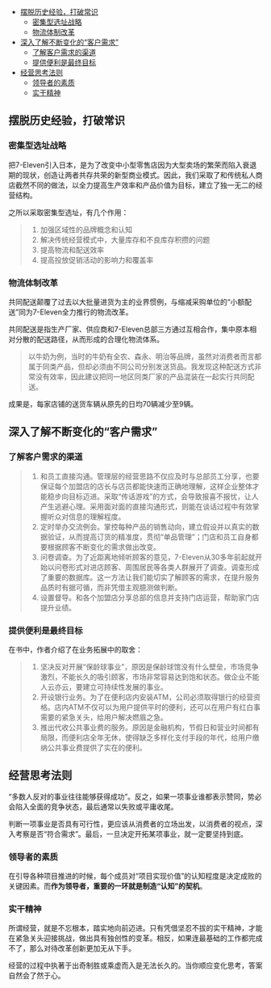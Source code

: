 <!-- TOC -->

- [摆脱历史经验，打破常识](#摆脱历史经验打破常识)
  - [密集型选址战略](#密集型选址战略)
  - [物流体制改革](#物流体制改革)
- [深入了解不断变化的“客户需求”](#深入了解不断变化的客户需求)
  - [了解客户需求的渠道](#了解客户需求的渠道)
  - [提供便利是最终目标](#提供便利是最终目标)
- [经营思考法则](#经营思考法则)
  - [领导者的素质](#领导者的素质)
  - [实干精神](#实干精神)

<!-- /TOC -->

## 摆脱历史经验，打破常识
### 密集型选址战略
把7-Eleven引入日本，是为了改变中小型零售店因为大型卖场的繁荣而陷入衰退期的现状，创造让两者共存共荣的新型商业模式。因此，我们采取了和传统私人商店截然不同的做法，以全力提高生产效率和产品价值为目标，建立了独一无二的经营结构。

之所以采取密集型选址，有几个作用：
> 1. 加强区域性的品牌概念和认知
> 2. 解决传统经营模式中，大量库存和不良库存积攒的问题
> 3. 提高物流和配送效率
> 4. 提高投放促销活动的影响力和覆盖率

### 物流体制改革
共同配送颠覆了过去以大批量进货为主的业界惯例，与缩减采购单位的“小额配送”同为7-Eleven全力推行的物流改革。

共同配送是指生产厂家、供应商和7-Eleven总部三方通过互相合作，集中原本相对分散的配送路径，从而形成的合理化物流体系。

> 以牛奶为例，当时的牛奶有全农、森永、明治等品牌，虽然对消费者而言都属于同类产品，但却必须由不同公司分别发送货品。我发现这种配送方式非常没有效率，因此建议把同一地区同类厂家的产品混装在一起实行共同配送。

成果是，每家店铺的送货车辆从原先的日均70辆减少至9辆。

## 深入了解不断变化的“客户需求”
### 了解客户需求的渠道
> 1. 和员工直接沟通。管理层的经营思路不仅应及时与总部员工分享，也要保证每个加盟店的店长与店员都能快速而正确地理解，这样企业整体才能稳步向目标迈进。采取“传话游戏”的方式，会导致报喜不报忧，让人产生逃避心理。采用面对面的直接沟通形式，则能在谈话过程中有效掌握听众对信息的理解程度。
> 2. 定时举办交流例会。掌控每种产品的销售动向，建立假设并以真实的数据验证，从而提高订货的精准度，贯彻“单品管理”；门店和员工自身都要根据顾客不断变化的需求做出改变。
> 3. 问卷调查。为了近距离地倾听顾客的意见，7-Eleven从30多年前起就开始以问卷形式对进店顾客、周围居民等各类人群展开了调查。调查形成了重要的数据库。这一方法让我们能切实了解顾客的需求，在提升服务品质时有据可循，而非凭借主观臆测做判断。
> 4. 设置督导。和各个加盟店分享总部的信息并支持门店运营，帮助家门店提升业绩。


### 提供便利是最终目标
在书中，作者介绍了在业务拓展中的取舍：
> 1. 坚决反对开展“保龄球事业”，原因是保龄球馆没有什么壁垒，市场竞争激烈，不能长久的吸引顾客，市场非常容易达到饱和状态。做企业不能人云亦云，要建立可持续性发展的事业。
> 2. 开设银行业务。为了在便利店内安装ATM，公司必须取得银行的经营资格。店内ATM不仅可以为用户提供平时的便利，还可以在用户有红白事需要的紧急关头，给用户解决燃眉之急。
> 3. 推出代收公共事业费的服务。原因是金融机构，节假日和营业时间都有局限，而便利店全年无休，使得缺乏多样化支付手段的年代，给用户缴纳公共事业费提供了实在的便利。


## 经营思考法则
“多数人反对的事业往往能够获得成功”。反之，如果一项事业谁都表示赞同，势必会陷入全面的竞争状态，最后通常以失败或平庸收尾。

判断一项事业是否具有可行性，更应该从消费者的立场出发，以消费者的视点，深入考察是否“符合需求”。最后，一旦决定开拓某项事业，就一定要坚持到底。

### 领导者的素质
在引导各种项目推进的时候，每个成员对“项目实现价值”的认知程度是决定成败的关键因素。而**作为领导者，重要的一环就是制造“认知”的契机**。

### 实干精神
所谓经营，就是不忘根本，踏实地向前迈进。只有凭借坚忍不拔的实干精神，才能在紧急关头迎接挑战，做出具有独创性的变革。相反，如果连最基础的工作都完成不了，那么对待改革创新更加无从下手。

经营的过程中执著于出奇制胜或乘虚而入是无法长久的。当你顺应变化思考，答案自然会了然于心。